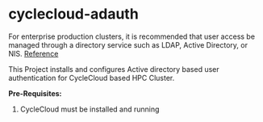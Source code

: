# cyclecloud-adauth

For enterprise production clusters, it is recommended that user access be managed through a directory service such as LDAP, Active Directory, or NIS. 
[Reference](https://learn.microsoft.com/en-us/azure/cyclecloud/how-to/user-access?view=cyclecloud-8#third-party-user-management-systems)

This Project installs and configures Active directory based user authentication for CycleCloud based HPC Cluster.

**Pre-Requisites:**
1. CycleCloud must be installed and running


